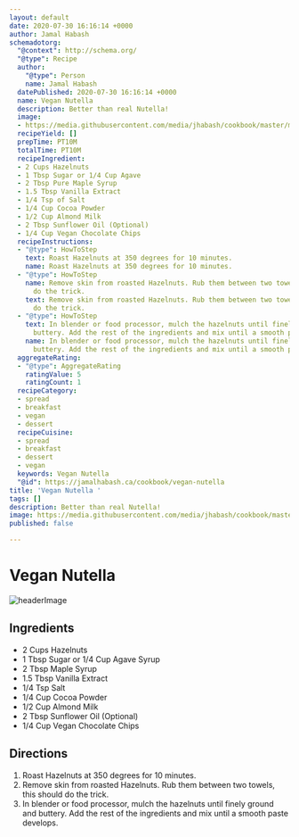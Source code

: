 ```yaml
---
layout: default
date: 2020-07-30 16:16:14 +0000
author: Jamal Habash
schemadotorg:
  "@context": http://schema.org/
  "@type": Recipe
  author:
    "@type": Person
    name: Jamal Habash
  datePublished: 2020-07-30 16:16:14 +0000
  name: Vegan Nutella
  description: Better than real Nutella!
  image:
  - https://media.githubusercontent.com/media/jhabash/cookbook/master/media/vegan-nutella-minimalist-baker.jpg
  recipeYield: []
  prepTime: PT10M
  totalTime: PT10M
  recipeIngredient:
  - 2 Cups Hazelnuts
  - 1 Tbsp Sugar or 1/4 Cup Agave
  - 2 Tbsp Pure Maple Syrup
  - 1.5 Tbsp Vanilla Extract
  - 1/4 Tsp of Salt
  - 1/4 Cup Cocoa Powder
  - 1/2 Cup Almond Milk
  - 2 Tbsp Sunflower Oil (Optional)
  - 1/4 Cup Vegan Chocolate Chips
  recipeInstructions:
  - "@type": HowToStep
    text: Roast Hazelnuts at 350 degrees for 10 minutes.
    name: Roast Hazelnuts at 350 degrees for 10 minutes.
  - "@type": HowToStep
    name: Remove skin from roasted Hazelnuts. Rub them between two towels, this should
      do the trick.
    text: Remove skin from roasted Hazelnuts. Rub them between two towels, this should
      do the trick.
  - "@type": HowToStep
    text: In blender or food processor, mulch the hazelnuts until finely ground and
      buttery. Add the rest of the ingredients and mix until a smooth paste develops.
    name: In blender or food processor, mulch the hazelnuts until finely ground and
      buttery. Add the rest of the ingredients and mix until a smooth paste develops.
  aggregateRating:
  - "@type": AggregateRating
    ratingValue: 5
    ratingCount: 1
  recipeCategory:
  - spread
  - breakfast
  - vegan
  - dessert
  recipeCuisine:
  - spread
  - breakfast
  - dessert
  - vegan
  keywords: Vegan Nutella
  "@id": https://jamalhabash.ca/cookbook/vegan-nutella
title: 'Vegan Nutella '
tags: []
description: Better than real Nutella!
image: https://media.githubusercontent.com/media/jhabash/cookbook/master/media/vegan-nutella-minimalist-baker.jpg
published: false

---
```

# Vegan Nutella

![headerImage](https://minimalistbaker.com/wp-content/uploads/2015/04/4-INGREDIENT-Nutella-vegan-glutenfree.jpg)

## Ingredients

* 2 Cups Hazelnuts
* 1 Tbsp Sugar or 1/4 Cup Agave Syrup
* 2 Tbsp Maple Syrup
* 1.5 Tbsp Vanilla Extract
* 1/4 Tsp Salt
* 1/4 Cup Cocoa Powder
* 1/2 Cup Almond Milk
* 2 Tbsp Sunflower Oil (Optional)
* 1/4 Cup Vegan Chocolate Chips

## Directions

1. Roast Hazelnuts at 350 degrees for 10 minutes.
2. Remove skin from roasted Hazelnuts. Rub them between two towels, this should do the trick.
3. In blender or food processor, mulch the hazelnuts until finely ground and buttery. Add the rest of the ingredients and mix until a smooth paste develops.